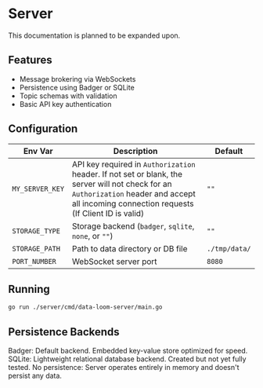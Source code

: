 # Server

This documentation is planned to be expanded upon.

## Features
- Message brokering via WebSockets
- Persistence using Badger or SQLite
- Topic schemas with validation
- Basic API key authentication

## Configuration
| Env Var        | Description                               | Default             |
|----------------|-------------------------------------------|---------------------|
| `MY_SERVER_KEY`| API key required in `Authorization` header. If not set or blank, the server will not check for an `Authorization` header and accept all incoming connection requests (If Client ID is valid)  | `""`                |
| `STORAGE_TYPE` | Storage backend (`badger`, `sqlite`, `none`, or `""`)    | `""`                |
| `STORAGE_PATH` | Path to data directory or DB file         | `./tmp/data/`            |
| `PORT_NUMBER`  | WebSocket server port                     | `8080`              |

## Running
```bash
go run ./server/cmd/data-loom-server/main.go
```

## Persistence Backends

Badger: Default backend. Embedded key-value store optimized for speed.
SQLite: Lightweight relational database backend. Created but not yet fully tested.
No persistence: Server operates entirely in memory and doesn't persist any data.